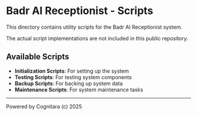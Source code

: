 # Badr AI Receptionist - Scripts

This directory contains utility scripts for the Badr AI Receptionist system.

The actual script implementations are not included in this public repository.

## Available Scripts

- **Initialization Scripts**: For setting up the system
- **Testing Scripts**: For testing system components
- **Backup Scripts**: For backing up system data
- **Maintenance Scripts**: For system maintenance tasks

---

Powered by Cognitara (c) 2025
